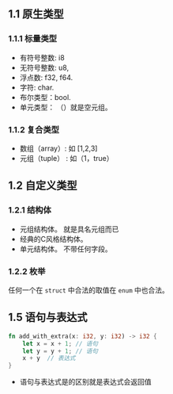 ## 1.1 原生类型

### 1.1.1 标量类型

- 有符号整数: i8
- 无符号整数: u8,
- 浮点数: f32, f64.
- 字符: char.
- 布尔类型：bool.
- 单元类型： （）就是空元组。

### 1.1.2 复合类型

- 数组（array）: 如 [1,2,3]
- 元组（tuple） : 如（1，true）

## 1.2 自定义类型

### 1.2.1 结构体

- 元组结构体。 就是具名元组而已
- 经典的C风格结构体。
- 单元结构体。 不带任何字段。

### 1.2.2 枚举

任何一个在 `struct` 中合法的取值在 `enum` 中也合法。

## 1.5 语句与表达式

```rust
fn add_with_extra(x: i32, y: i32) -> i32 {
    let x = x + 1; // 语句
    let y = y + 1; // 语句
    x + y  // 表达式
}
```

- 语句与表达式是的区别就是表达式会返回值





